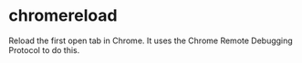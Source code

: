chromereload
============

Reload the first open tab in Chrome. It uses the Chrome Remote Debugging
Protocol to do this.
